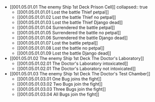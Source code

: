 - [[001.05.01.01 The enemy Ship 1st Deck Prison Cell]]
  collapsed:: true
	- [[001.05.01.01.01 Lost the battle Thief petpal]]
	- [[001.05.01.01.02 Lost the battle Thief no petpal]]
	- [[001.05.01.01.03 Lost the battle Thief Django dead]]
	- [[001.05.01.01.04 Surrendered the battle petpal]]
	- [[001.05.01.01.05 Surrendered the battle no petpal]]
	- [[001.05.01.01.06 Surrendered the battle Django dead]]
	- [[001.05.01.01.07 Lost the battle petpal]]
	- [[001.05.01.01.08 Lost the battle no petpal]]
	- [[001.05.01.01.09 Lost the battle Django dead]]
- [[001.05.01.02 The enemy Ship 1st Deck The Doctor's Laboratory]]
	- [[001.05.01.02.01 The Doctor's Laboratory intoxicated]]
	- [[001.05.01.02.01 The Doctor's Laboratory not intoxicated]]
- [[001.05.01.03 The enemy Ship 1st Deck The Doctor's Test Chamber]]
	- [[001.05.01.03.01 One Bug joins the fight]]
	- [[001.05.01.03.02 Two Bugs join the fight]]
	- [[001.05.01.03.03 Three Bugs join the fight]]
	- [[001.05.01.03.04 All Bugs join the fight]]